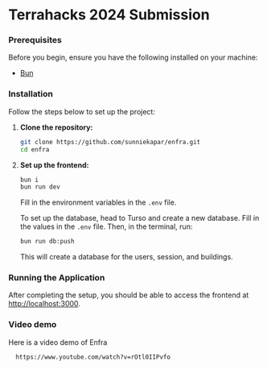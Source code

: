  # Terrahacks 2024 Submission 

  ### Prerequisites

  Before you begin, ensure you have the following installed on your machine:

  - [Bun](https://bun.sh/)

  ### Installation

  Follow the steps below to set up the project:

  1. **Clone the repository:**

     ```sh
     git clone https://github.com/sunniekapar/enfra.git
     cd enfra
     ```

  2. **Set up the frontend:**

     ```sh
     bun i
     bun run dev
     ```

     Fill in the environment variables in the `.env` file.
     
     To set up the database, head to Turso and create a new database. Fill in the values in the `.env` file. Then, in the terminal, run:

     ```sh
     bun run db:push
     ```

     This will create a database for the users, session, and buildings.

  ### Running the Application

  After completing the setup, you should be able to access the frontend at [http://localhost:3000](http://localhost:3000).

  ### Video demo

  Here is a video demo of Enfra

```sh
  https://www.youtube.com/watch?v=rOtl0IIPvfo
```

  
